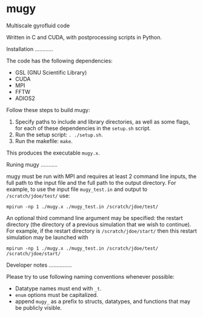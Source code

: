 # mugy
Multiscale gyrofluid code

Written in C and CUDA, with postprocessing scripts in Python.

Installation
............

The code has the following dependencies:
- GSL (GNU Scientific Library)
- CUDA
- MPI
- FFTW
- ADIOS2

Follow these steps to build mugy:
1. Specify paths to include and library directories, as well as some flags, for each of these dependencies in the ```setup.sh``` script.
2. Run the setup script: ```. ./setup.sh```.
3. Run the makefile: ```make```.

This produces the executable ```mugy.x```.


Runing mugy
...........

mugy must be run with MPI and requires at least 2 command line inputs, the full path to the input file and the full path to the output directory. For example, to use the input file ```mugy_test.in``` and output to ```/scratch/jdoe/test/``` use:

```mpirun -np 1 ./mugy.x ./mugy_test.in /scratch/jdoe/test/```

An optional third command line argument may be specified: the restart directory (the directory of a previous simulation that we wish to continue). For example, if the restart directory is ```/scratch/jdoe/start/``` then this restart simulation may be launched with

```mpirun -np 1 ./mugy.x ./mugy_test.in /scratch/jdoe/test/ /scratch/jdoe/start/```


Developer notes
...............

Please try to use following naming conventions whenever possible: 
- Datatype names must end with ```_t```.
- ```enum``` options must be capitalized.
- append ```mugy_``` as a prefix to structs, datatypes, and functions that may be publicly visible.
